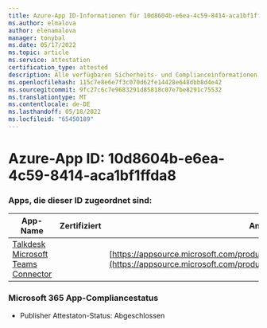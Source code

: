 ```yaml
---
title: Azure-App ID-Informationen für 10d8604b-e6ea-4c59-8414-aca1bf1ffda8
ms.author: elmalova
author: elenamalova
manager: tonybal
ms.date: 05/17/2022
ms.topic: article
ms.service: attestation
certification_type: attested
description: Alle verfügbaren Sicherheits- und Complianceinformationen für 10d8604b-e6ea-4c59-8414-aca1bf1ffda8.
ms.openlocfilehash: 115c7e8e6e7f3c070d62fe14428e648dbb8d4e42
ms.sourcegitcommit: 9fc27c6c7e9683291d85818c07e7be8291c75532
ms.translationtype: MT
ms.contentlocale: de-DE
ms.lasthandoff: 05/18/2022
ms.locfileid: "65450189"
---
```

# <a name="azure-app-id-10d8604b-e6ea-4c59-8414-aca1bf1ffda8"></a>Azure-App ID: 10d8604b-e6ea-4c59-8414-aca1bf1ffda8


### <a name="apps-associated-with-this-id"></a>Apps, die dieser ID zugeordnet sind:
| **App-Name** | **Zertifiziert** | **Anzeigen in AppSource** |
|--------------|---------------|-----------------------|
| [Talkdesk Microsoft Teams Connector](../forward/talkdeskinc1579824950513.talkdesk_for_teams.md) |  | [https://appsource.microsoft.com/product/office/talkdeskinc1579824950513.talkdesk_for_teams](https://appsource.microsoft.com/product/office/talkdeskinc1579824950513.talkdesk_for_teams) |

### <a name="microsoft-365-app-compliance-status"></a>Microsoft 365 App-Compliancestatus
- Publisher Attestaton-Status: Abgeschlossen
